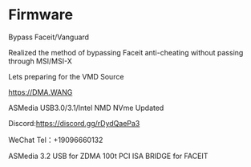 # Firmware
Bypass Faceit/Vanguard

Realized the method of bypassing Faceit anti-cheating without passing through MSI/MSI-X

Lets preparing for the VMD Source

https://DMA.WANG

ASMedia USB3.0/3.1/Intel NMD NVme Updated





Discord:https://discord.gg/rDydQaePa3

WeChat Tel：+19096660132

<Source>
ASMedia 3.2 USB for ZDMA 100t
PCI ISA BRIDGE for FACEIT

